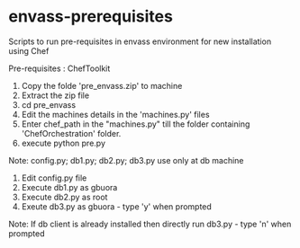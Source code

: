 # envass-prerequisites
Scripts to run pre-requisites in envass environment for new installation using Chef

Pre-requisites : ChefToolkit
1. Copy the folde 'pre_envass.zip' to machine
2. Extract the zip file
3. cd pre_envass
4. Edit the machines details in the 'machines.py' files
5. Enter chef_path in the "machines.py" till the folder containing 'ChefOrchestration' folder.
6. execute python pre.py 


Note: config.py; db1.py; db2.py; db3.py use only at db machine
1. Edit config.py file
2. Execute db1.py as gbuora
3. Execute db2.py as root
4. Exeute db3.py as gbuora  - type 'y' when prompted
  

Note: If db client is already installed then directly run db3.py - type 'n' when prompted
